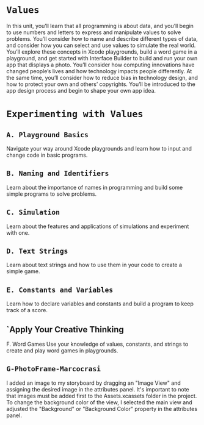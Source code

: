 # `Values`

In this unit, you’ll learn that all programming is about data, and you’ll begin to use numbers and letters to express and manipulate values to solve problems. You’ll consider how to name and describe different types of data, and consider how you can select and use values to simulate the real world.
You’ll explore these concepts in Xcode playgrounds, build a word game in a playground, and get started with Interface Builder to build and run your own app that displays a photo.
You’ll consider how computing innovations have changed people’s lives and how technology impacts people differently. At the same time, you’ll consider how to reduce bias in technology design, and how to protect your own and others’ copyrights. You’ll be introduced to the app design process and begin to shape your own app idea.

# `Experimenting with Values`

## `A. Playground Basics`
Navigate your way around Xcode playgrounds and learn how to input and change code in basic programs.

## `B. Naming and Identifiers`
Learn about the importance of names in programming and build some simple programs to solve problems.

## `C. Simulation`
Learn about the features and applications of simulations and experiment with one.

## `D. Text Strings`
Learn about text strings and how to use them in your code to create a simple game.

## `E. Constants and Variables`
Learn how to declare variables and constants and build a program to keep track of a score.

## `Apply Your Creative Thinking
F. Word Games
Use your knowledge of values, constants, and strings to create and play word games in playgrounds.

## `G-PhotoFrame-Marcocrasi`

I added an image to my storyboard by dragging an "Image View" and assigning the desired image in the attributes panel. It's important to note that images must be added first to the Assets.xcassets folder in the project. To change the background color of the view, I selected the main view and adjusted the "Background" or "Background Color" property in the attributes panel.


